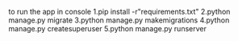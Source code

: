to run the app in console
1.pip install -r"requirements.txt"
2.python manage.py migrate 
3.python manage.py makemigrations 
4.python manage.py createsuperuser
5.python manage.py runserver 